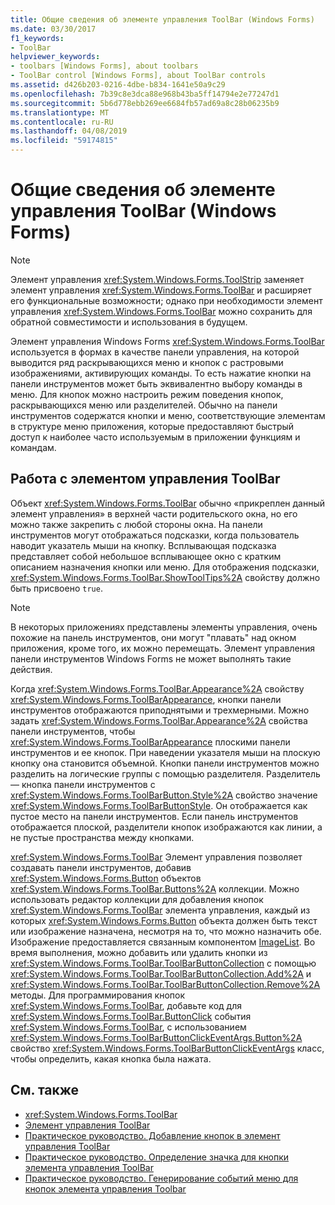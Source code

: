 ```yaml
---
title: Общие сведения об элементе управления ToolBar (Windows Forms)
ms.date: 03/30/2017
f1_keywords:
- ToolBar
helpviewer_keywords:
- toolbars [Windows Forms], about toolbars
- ToolBar control [Windows Forms], about ToolBar controls
ms.assetid: d426b203-0216-4dbe-b834-1641e50a9c29
ms.openlocfilehash: 7b39c8e3dca88e968b43ba5ff14794e2e77247d1
ms.sourcegitcommit: 5b6d778ebb269ee6684fb57ad69a8c28b06235b9
ms.translationtype: MT
ms.contentlocale: ru-RU
ms.lasthandoff: 04/08/2019
ms.locfileid: "59174815"
---
```

# <a name="toolbar-control-overview-windows-forms"></a>Общие сведения об элементе управления ToolBar (Windows Forms)
> [!NOTE]
>  Элемент управления <xref:System.Windows.Forms.ToolStrip> заменяет элемент управления <xref:System.Windows.Forms.ToolBar> и расширяет его функциональные возможности; однако при необходимости элемент управления <xref:System.Windows.Forms.ToolBar> можно сохранить для обратной совместимости и использования в будущем.  
  
 Элемент управления Windows Forms <xref:System.Windows.Forms.ToolBar> используется в формах в качестве панели управления, на которой выводится ряд раскрывающихся меню и кнопок с растровыми изображениями, активирующих команды. То есть нажатие кнопки на панели инструментов может быть эквивалентно выбору команды в меню. Для кнопок можно настроить режим поведения кнопок, раскрывающихся меню или разделителей. Обычно на панели инструментов содержатся кнопки и меню, соответствующие элементам в структуре меню приложения, которые предоставляют быстрый доступ к наиболее часто используемым в приложении функциям и командам.  
  
## <a name="working-with-the-toolbar-control"></a>Работа с элементом управления ToolBar  
 Объект <xref:System.Windows.Forms.ToolBar> обычно «прикреплен данный элемент управления» в верхней части родительского окна, но его можно также закрепить с любой стороны окна. На панели инструментов могут отображаться подсказки, когда пользователь наводит указатель мыши на кнопку. Всплывающая подсказка представляет собой небольшое всплывающее окно с кратким описанием назначения кнопки или меню. Для отображения подсказки, <xref:System.Windows.Forms.ToolBar.ShowToolTips%2A> свойству должно быть присвоено `true`.  
  
> [!NOTE]
>  В некоторых приложениях представлены элементы управления, очень похожие на панель инструментов, они могут "плавать" над окном приложения, кроме того, их можно перемещать. Элемент управления панели инструментов Windows Forms не может выполнять такие действия.  
  
 Когда <xref:System.Windows.Forms.ToolBar.Appearance%2A> свойству <xref:System.Windows.Forms.ToolBarAppearance>, кнопки панели инструментов отображаются приподнятыми и трехмерными. Можно задать <xref:System.Windows.Forms.ToolBar.Appearance%2A> свойства панели инструментов, чтобы <xref:System.Windows.Forms.ToolBarAppearance> плоскими панели инструментов и ее кнопок. При наведении указателя мыши на плоскую кнопку она становится объемной. Кнопки панели инструментов можно разделить на логические группы с помощью разделителя. Разделитель — кнопка панели инструментов с <xref:System.Windows.Forms.ToolBarButton.Style%2A> свойство значение <xref:System.Windows.Forms.ToolBarButtonStyle>. Он отображается как пустое место на панели инструментов. Если панель инструментов отображается плоской, разделители кнопок изображаются как линии, а не пустые пространства между кнопками.  
  
 <xref:System.Windows.Forms.ToolBar> Элемент управления позволяет создавать панели инструментов, добавив <xref:System.Windows.Forms.Button> объектов <xref:System.Windows.Forms.ToolBar.Buttons%2A> коллекции. Можно использовать редактор коллекции для добавления кнопок <xref:System.Windows.Forms.ToolBar> элемента управления, каждый из которых <xref:System.Windows.Forms.Button> объекта должен быть текст или изображение назначена, несмотря на то, что можно назначить обе. Изображение предоставляется связанным компонентом [ImageList](imagelist-component-windows-forms.md). Во время выполнения, можно добавить или удалить кнопки из <xref:System.Windows.Forms.ToolBar.ToolBarButtonCollection> с помощью <xref:System.Windows.Forms.ToolBar.ToolBarButtonCollection.Add%2A> и <xref:System.Windows.Forms.ToolBar.ToolBarButtonCollection.Remove%2A> методы. Для программирования кнопок <xref:System.Windows.Forms.ToolBar>, добавьте код для <xref:System.Windows.Forms.ToolBar.ButtonClick> события <xref:System.Windows.Forms.ToolBar>, с использованием <xref:System.Windows.Forms.ToolBarButtonClickEventArgs.Button%2A> свойство <xref:System.Windows.Forms.ToolBarButtonClickEventArgs> класс, чтобы определить, какая кнопка была нажата.  
  
## <a name="see-also"></a>См. также

- <xref:System.Windows.Forms.ToolBar>
- [Элемент управления ToolBar](toolbar-control-windows-forms.md)
- [Практическое руководство. Добавление кнопок в элемент управления ToolBar](how-to-add-buttons-to-a-toolbar-control.md)
- [Практическое руководство. Определение значка для кнопки элемента управления ToolBar](how-to-define-an-icon-for-a-toolbar-button.md)
- [Практическое руководство. Генерирование событий меню для кнопок элемента управления Toolbar](how-to-trigger-menu-events-for-toolbar-buttons.md)

